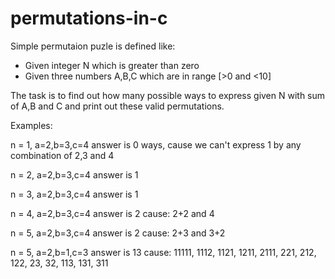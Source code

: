 # permutations-in-c

Simple permutaion puzle is defined like:

- Given integer N which is greater than zero
- Given three numbers A,B,C which are in range [>0 and <10]

The task is to find out how many possible ways to express given N with sum of A,B and C and print out
these valid permutations.

Examples:

n = 1, a=2,b=3,c=4
answer is 0 ways, cause we can't express 1 by any combination of 2,3 and 4

n = 2, a=2,b=3,c=4
answer is 1

n = 3, a=2,b=3,c=4
answer is 1

n = 4, a=2,b=3,c=4
answer is 2 cause: 2+2 and 4

n = 5, a=2,b=3,c=4
answer is 2 cause: 2+3 and 3+2

n = 5, a=2,b=1,c=3
answer is 13 cause: 11111, 1112, 1121, 1211, 2111, 221, 212, 122, 23, 32, 113, 131, 311
